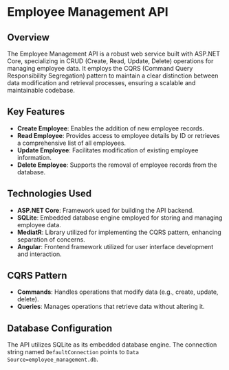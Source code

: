 # Employee Management API

## Overview

The Employee Management API is a robust web service built with ASP.NET Core, specializing in CRUD (Create, Read, Update, Delete) operations for managing employee data. It employs the CQRS (Command Query Responsibility Segregation) pattern to maintain a clear distinction between data modification and retrieval processes, ensuring a scalable and maintainable codebase.

## Key Features

- **Create Employee**: Enables the addition of new employee records.
- **Read Employee**: Provides access to employee details by ID or retrieves a comprehensive list of all employees.
- **Update Employee**: Facilitates modification of existing employee information.
- **Delete Employee**: Supports the removal of employee records from the database.

## Technologies Used

- **ASP.NET Core**: Framework used for building the API backend.
- **SQLite**: Embedded database engine employed for storing and managing employee data.
- **MediatR**: Library utilized for implementing the CQRS pattern, enhancing separation of concerns.
- **Angular**: Frontend framework utilized for user interface development and interaction.

## CQRS Pattern

- **Commands**: Handles operations that modify data (e.g., create, update, delete).
- **Queries**: Manages operations that retrieve data without altering it.

## Database Configuration

The API utilizes SQLite as its embedded database engine. The connection string named `DefaultConnection` points to `Data Source=employee_management.db`.


